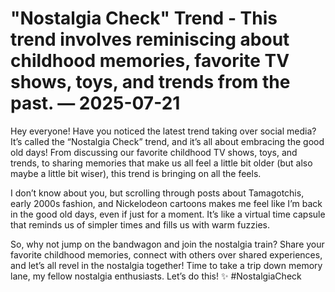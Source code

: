 # "Nostalgia Check" Trend - This trend involves reminiscing about childhood memories, favorite TV shows, toys, and trends from the past. — 2025-07-21

Hey everyone! Have you noticed the latest trend taking over social media? It’s called the “Nostalgia Check” trend, and it’s all about embracing the good old days! From discussing our favorite childhood TV shows, toys, and trends, to sharing memories that make us all feel a little bit older (but also maybe a little bit wiser), this trend is bringing on all the feels.

I don’t know about you, but scrolling through posts about Tamagotchis, early 2000s fashion, and Nickelodeon cartoons makes me feel like I’m back in the good old days, even if just for a moment. It’s like a virtual time capsule that reminds us of simpler times and fills us with warm fuzzies.

So, why not jump on the bandwagon and join the nostalgia train? Share your favorite childhood memories, connect with others over shared experiences, and let’s all revel in the nostalgia together! Time to take a trip down memory lane, my fellow nostalgia enthusiasts. Let’s do this! ✨ #NostalgiaCheck